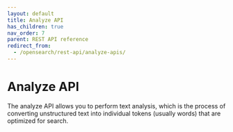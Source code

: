 ```yaml
---
layout: default
title: Analyze API
has_children: true
nav_order: 7
parent: REST API reference
redirect_from:
  - /opensearch/rest-api/analyze-apis/
---
```


# Analyze API

The analyze API allows you to perform text analysis, which is the process of converting unstructured text into individual tokens (usually words) that are optimized for search.